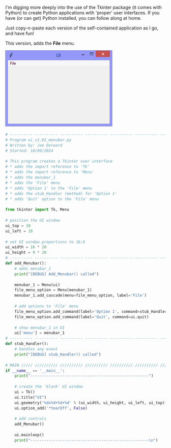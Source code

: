 I'm digging more deeply into the use of the Tkinter package (it comes with Python) to create Python applications with 'proper' user interfaces. If you have (or can get) Python installed, you can follow along at home. 
 
Just copy-n-paste each version of the self-contained application as I go, and have fun!
 
This version, adds the **File** menu.

![ui_v1.02](illustrations/ui_v1.02.png)

```Python
# ---------- ---------- ---------- ---------- ---------- ---------- ---------- ----------
# Program ui_v1.02_menubar.py
# Written by: Joe Dorward
# Started: 18/09/2024

# This program creates a Tkinter user interface
# * adds the import reference to 'Tk'
# * adds the import reference to 'Menu'
# * adds the menubar_1
# * adds the 'File' menu
# * adds 'Option 1' to the 'File' menu
# * adds the stub_Handler (method) for 'Option 1'
# * adds 'Quit' option to the 'File' menu

from tkinter import Tk, Menu

# position the UI window
ui_top = 10
ui_left = 10

# set UI window proportions to 16:9
ui_width = 16 * 20
ui_height = 9 * 20
# ---------- ---------- ---------- ---------- ---------- ---------- ---------- ----------
def add_Menubar():
    # adds menubar_1
    print("[DEBUG] Add_Menubar() called")

    menubar_1 = Menu(ui)
    file_menu_option = Menu(menubar_1)
    menubar_1.add_cascade(menu=file_menu_option, label='File')

    # add options to 'File' menu
    file_menu_option.add_command(label='Option 1', command=stub_Handler)
    file_menu_option.add_command(label='Quit', command=ui.quit)

    # show menubar_1 in UI
    ui['menu'] = menubar_1
# ---------- ---------- ---------- ---------- ---------- ---------- ---------- ----------
def stub_Handler():
    # handles any event
    print("[DEBUG] stub_Handler() called")

# MAIN ///// ////////// ////////// ////////// ////////// ////////// ////////// //////////
if __name__ == '__main__':        
    print("----------------------------------------------------")

    # create the 'blank' UI window
    ui = Tk()
    ui.title("UI")
    ui.geometry('%dx%d+%d+%d' % (ui_width, ui_height, ui_left, ui_top))
    ui.option_add('*tearOff', False)

    # add controls
    add_Menubar()

    ui.mainloop()
    print("----------------------------------------------------\n")
```
